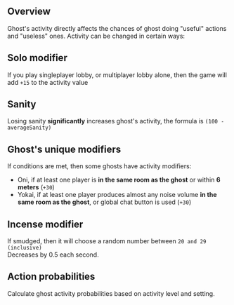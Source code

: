 <script setup>
import Calculator from '../.vitepress/theme/components/Calculator.vue'
</script>

## Overview
Ghost's activity directly affects the chances of ghost doing "useful" actions and "useless" ones. Activity can be changed in certain ways:

## Solo modifier
If you play singleplayer lobby, or multiplayer lobby alone, then the game will add `+15` to the activity value

## Sanity
Losing sanity **significantly** increases ghost's activity, the formula is ```(100 - averageSanity)```

## Ghost's unique modifiers
If conditions are met, then some ghosts have activity modifiers:
- Oni, if at least one player is **in the same room as the ghost** or within **6 meters** (`+30`)
- Yokai, if at least one player produces almost any noise volume **in the same room as the ghost**, or global chat button is used (`+30`)

## Incense modifier
If smudged, then it will choose a random number between `20 and 29 (inclusive)` <br>
Decreases by 0.5 each second.

## Action probabilities

Calculate ghost activity probabilities based on activity level and setting.

<Calculator />
